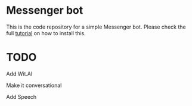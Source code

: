 # Messenger bot
This is the code repository for a simple Messenger bot. Please check the full [tutorial](http://tsaprailis.com/2016/06/02/How-to-build-and-deploy-a-Facebook-Messenger-bot-with-Python-and-Flask-a-tutorial) on how to install this.

# TODO
Add Wit.AI

Make it conversational

Add Speech
